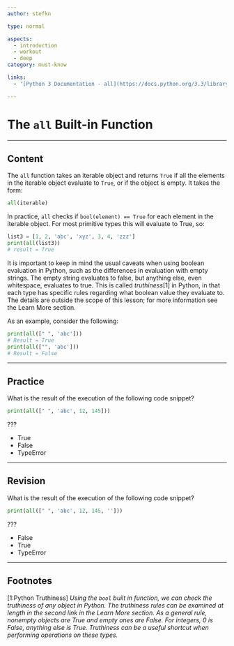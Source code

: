 ```yaml
---
author: stefkn

type: normal

aspects:
  - introduction
  - workout
  - deep
category: must-know

links:
  - '[Python 3 Documentation - all](https://docs.python.org/3.3/library/functions.html#all){website}'

---
```


# The `all` Built-in Function

---
## Content

The `all` function takes an iterable object and returns `True` if all the elements in the iterable object evaluate to `True`, or if the object is empty. It takes the form:

```python
all(iterable)
```

In practice, `all` checks if `bool(element) == True` for each element in the iterable object. For most primitive types this will evaluate to True, so:

```python
list3 = [1, 2, 'abc', 'xyz', 3, 4, 'zzz']
print(all(list3))
# result = True
```

It is important to keep in mind the usual caveats when using boolean evaluation in Python, such as the differences in evaluation with empty strings. The empty string evaluates to false, but anything else, even whitespace, evaluates to true. This is called *truthiness*[1] in Python, in that each type has specific rules regarding what boolean value they evaluate to. The details are outside the scope of this lesson; for more information see the Learn More section.

As an example, consider the following:

```python
print(all([" ", 'abc']))
# Result = True
print(all(["", 'abc']))
# Result = False
```

---
## Practice

What is the result of the execution of the following code snippet?

```python
print(all([" ", 'abc', 12, 145]))
```
???


* True
* False
* TypeError

---
## Revision

What is the result of the execution of the following code snippet?

```python
print(all([" ", 'abc', 12, 145, '']))
```
???


* False
* True
* TypeError

---
## Footnotes
[1:Python Truthiness]
*Using the `bool` built in function, we can check the truthiness of any object in Python. The truthiness rules can be examined at length in the second link in the Learn More section. As a general rule, nonempty objects are True and empty ones are False. For integers, 0 is False, anything else is True. Truthiness can be a useful shortcut when performing operations on these types.*
